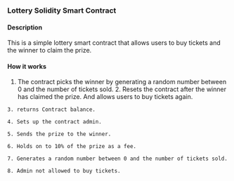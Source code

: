 ### Lottery Solidity Smart Contract

#### Description
This is a simple lottery smart contract that allows users to buy tickets and the winner to claim the prize. 

#### How it works
  1. The contract picks the winner by generating a random number between 0 and the number of tickets sold.
    2. Resets the contract after the winner has claimed the prize. And allows users to buy tickets again.

    3. returns Contract balance.

    4. Sets up the contract admin.

    5. Sends the prize to the winner.

    6. Holds on to 10% of the prize as a fee.

    7. Generates a random number between 0 and the number of tickets sold.

    8. Admin not allowed to buy tickets.